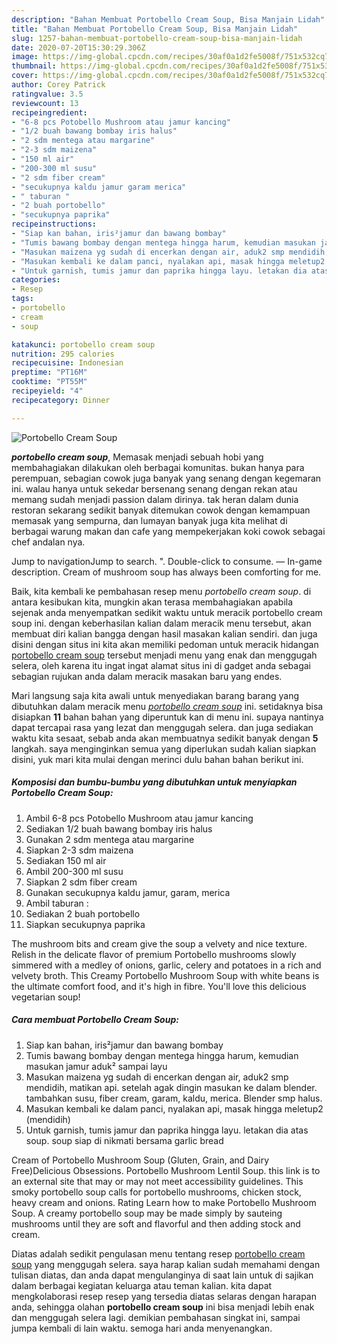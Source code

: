 ```yaml
---
description: "Bahan Membuat Portobello Cream Soup, Bisa Manjain Lidah"
title: "Bahan Membuat Portobello Cream Soup, Bisa Manjain Lidah"
slug: 1257-bahan-membuat-portobello-cream-soup-bisa-manjain-lidah
date: 2020-07-20T15:30:29.306Z
image: https://img-global.cpcdn.com/recipes/30af0a1d2fe5008f/751x532cq70/portobello-cream-soup-foto-resep-utama.jpg
thumbnail: https://img-global.cpcdn.com/recipes/30af0a1d2fe5008f/751x532cq70/portobello-cream-soup-foto-resep-utama.jpg
cover: https://img-global.cpcdn.com/recipes/30af0a1d2fe5008f/751x532cq70/portobello-cream-soup-foto-resep-utama.jpg
author: Corey Patrick
ratingvalue: 3.5
reviewcount: 13
recipeingredient:
- "6-8 pcs Potobello Mushroom atau jamur kancing"
- "1/2 buah bawang bombay iris halus"
- "2 sdm mentega atau margarine"
- "2-3 sdm maizena"
- "150 ml air"
- "200-300 ml susu"
- "2 sdm fiber cream"
- "secukupnya kaldu jamur garam merica"
- " taburan "
- "2 buah portobello"
- "secukupnya paprika"
recipeinstructions:
- "Siap kan bahan, iris²jamur dan bawang bombay"
- "Tumis bawang bombay dengan mentega hingga harum, kemudian masukan jamur aduk² sampai layu"
- "Masukan maizena yg sudah di encerkan dengan air, aduk2 smp mendidih, matikan api. setelah agak dingin masukan ke dalam blender. tambahkan susu, fiber cream, garam, kaldu, merica. Blender smp halus."
- "Masukan kembali ke dalam panci, nyalakan api, masak hingga meletup2 (mendidih)"
- "Untuk garnish, tumis jamur dan paprika hingga layu. letakan dia atas soup. soup siap di nikmati bersama garlic bread"
categories:
- Resep
tags:
- portobello
- cream
- soup

katakunci: portobello cream soup 
nutrition: 295 calories
recipecuisine: Indonesian
preptime: "PT16M"
cooktime: "PT55M"
recipeyield: "4"
recipecategory: Dinner

---
```



![Portobello Cream Soup](https://img-global.cpcdn.com/recipes/30af0a1d2fe5008f/751x532cq70/portobello-cream-soup-foto-resep-utama.jpg)

<b><i>portobello cream soup</i></b>, Memasak menjadi sebuah hobi yang membahagiakan dilakukan oleh berbagai komunitas. bukan hanya para perempuan, sebagian cowok juga banyak yang senang dengan kegemaran ini. walau hanya untuk sekedar bersenang senang dengan rekan atau memang sudah menjadi passion dalam dirinya. tak heran dalam dunia restoran sekarang sedikit banyak ditemukan cowok dengan kemampuan memasak yang sempurna, dan lumayan banyak juga kita melihat di berbagai warung makan dan cafe yang mempekerjakan koki cowok sebagai chef andalan nya.

Jump to navigationJump to search. &#34;. Double-click to consume. — In-game description. Cream of mushroom soup has always been comforting for me.

Baik, kita kembali ke pembahasan resep menu <i>portobello cream soup</i>. di antara kesibukan kita, mungkin akan terasa membahagiakan apabila sejenak anda menyempatkan sedikit waktu untuk meracik portobello cream soup ini. dengan keberhasilan kalian dalam meracik menu tersebut, akan membuat diri kalian bangga dengan hasil masakan kalian sendiri. dan juga disini dengan situs ini kita akan memiliki pedoman untuk meracik hidangan <u>portobello cream soup</u> tersebut menjadi menu yang enak dan menggugah selera, oleh karena itu ingat ingat alamat situs ini di gadget anda sebagai sebagian rujukan anda dalam meracik masakan baru yang endes.


Mari langsung saja kita awali untuk menyediakan barang barang yang dibutuhkan dalam meracik menu <u><i>portobello cream soup</i></u> ini. setidaknya bisa disiapkan <b>11</b> bahan bahan yang diperuntuk kan di menu ini. supaya nantinya dapat tercapai rasa yang lezat dan menggugah selera. dan juga sediakan waktu kita sesaat, sebab anda akan membuatnya sedikit banyak dengan <b>5</b> langkah. saya menginginkan semua yang diperlukan sudah kalian siapkan disini, yuk mari kita mulai dengan merinci dulu bahan bahan berikut ini.

<!--inarticleads1-->

##### Komposisi dan bumbu-bumbu yang dibutuhkan untuk menyiapkan Portobello Cream Soup:

1. Ambil 6-8 pcs Potobello Mushroom atau jamur kancing
1. Sediakan 1/2 buah bawang bombay iris halus
1. Gunakan 2 sdm mentega atau margarine
1. Siapkan 2-3 sdm maizena
1. Sediakan 150 ml air
1. Ambil 200-300 ml susu
1. Siapkan 2 sdm fiber cream
1. Gunakan secukupnya kaldu jamur, garam, merica
1. Ambil  taburan :
1. Sediakan 2 buah portobello
1. Siapkan secukupnya paprika


The mushroom bits and cream give the soup a velvety and nice texture. Relish in the delicate flavor of premium Portobello mushrooms slowly simmered with a medley of onions, garlic, celery and potatoes in a rich and velvety broth. This Creamy Portobello Mushroom Soup with white beans is the ultimate comfort food, and it&#39;s high in fibre. You&#39;ll love this delicious vegetarian soup! 

<!--inarticleads2-->

##### Cara membuat Portobello Cream Soup:

1. Siap kan bahan, iris²jamur dan bawang bombay
1. Tumis bawang bombay dengan mentega hingga harum, kemudian masukan jamur aduk² sampai layu
1. Masukan maizena yg sudah di encerkan dengan air, aduk2 smp mendidih, matikan api. setelah agak dingin masukan ke dalam blender. tambahkan susu, fiber cream, garam, kaldu, merica. Blender smp halus.
1. Masukan kembali ke dalam panci, nyalakan api, masak hingga meletup2 (mendidih)
1. Untuk garnish, tumis jamur dan paprika hingga layu. letakan dia atas soup. soup siap di nikmati bersama garlic bread


Cream of Portobello Mushroom Soup (Gluten, Grain, and Dairy Free)Delicious Obsessions. Portobello Mushroom Lentil Soup. this link is to an external site that may or may not meet accessibility guidelines. This smoky portobello soup calls for portobello mushrooms, chicken stock, heavy cream and onions. Rating Learn how to make Portobello Mushroom Soup. A creamy portobello soup may be made simply by sauteing mushrooms until they are soft and flavorful and then adding stock and cream. 

Diatas adalah sedikit pengulasan menu tentang resep <u>portobello cream soup</u> yang menggugah selera. saya harap kalian sudah memahami dengan tulisan diatas, dan anda dapat mengulanginya di saat lain untuk di sajikan dalam berbagai kegiatan keluarga atau teman kalian. kita dapat mengkolaborasi resep resep yang tersedia diatas selaras dengan harapan anda, sehingga olahan <b>portobello cream soup</b> ini bisa menjadi lebih enak dan menggugah selera lagi. demikian pembahasan singkat ini, sampai jumpa kembali di lain waktu. semoga hari anda menyenangkan.
